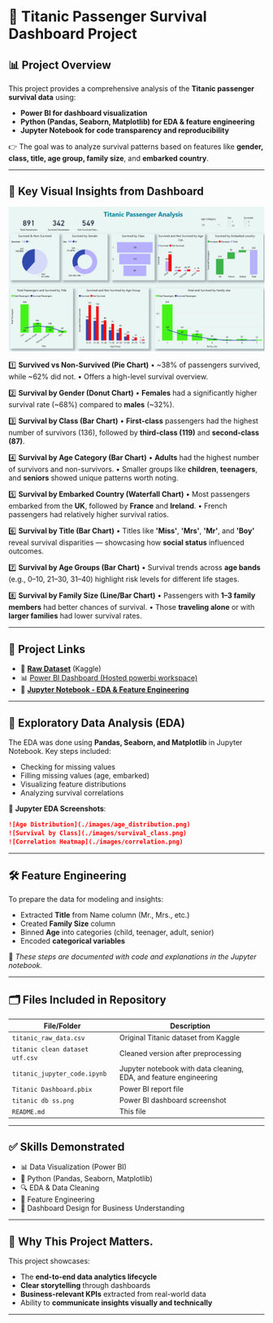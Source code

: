 # 🚢 Titanic Passenger Survival Dashboard Project

## 📊 Project Overview

This project provides a comprehensive analysis of the **Titanic passenger survival data** using:

* **Power BI for dashboard visualization**
* **Python (Pandas, Seaborn, Matplotlib) for EDA & feature engineering**
* **Jupyter Notebook for code transparency and reproducibility**

👉 The goal was to analyze survival patterns based on features like **gender, class, title, age group, family size**, and **embarked country**.

---

## 🧠 Key Visual Insights from Dashboard
![Titanic Dashboard Screenshot](./titanic%20db%20ss.png)

1️⃣ **Survived vs Non-Survived (Pie Chart)**
• \~38% of passengers survived, while \~62% did not.
• Offers a high-level survival overview.

2️⃣ **Survival by Gender (Donut Chart)**
• **Females** had a significantly higher survival rate (\~68%) compared to **males** (\~32%).

3️⃣ **Survival by Class (Bar Chart)**
• **First-class** passengers had the highest number of survivors (136), followed by **third-class (119)** and **second-class (87)**.

4️⃣ **Survival by Age Category (Bar Chart)**
• **Adults** had the highest number of survivors and non-survivors.
• Smaller groups like **children**, **teenagers**, and **seniors** showed unique patterns worth noting.

5️⃣ **Survival by Embarked Country (Waterfall Chart)**
• Most passengers embarked from the **UK**, followed by **France** and **Ireland**.
• French passengers had relatively higher survival ratios.

6️⃣ **Survival by Title (Bar Chart)**
• Titles like **'Miss'**, **'Mrs'**, **'Mr'**, and **'Boy'** reveal survival disparities — showcasing how **social status** influenced outcomes.

7️⃣ **Survival by Age Groups (Bar Chart)**
• Survival trends across **age bands** (e.g., 0–10, 21–30, 31–40) highlight risk levels for different life stages.

8️⃣ **Survival by Family Size (Line/Bar Chart)**
• Passengers with **1–3 family members** had better chances of survival.
• Those **traveling alone** or with **larger families** had lower survival rates.

---

## 🔗 Project Links

* 📁 **[Raw Dataset](https://www.kaggle.com/competitions/titanic/data)** (Kaggle)
* 📊 [Power BI Dashboard (Hosted powerbi workspace)](https://app.powerbi.com/groups/me/reports/b74902d9-008d-4619-bb0d-db98e56b138e/98b7953f60da000006b7?experience=power-bi)
* 📄 **[Jupyter Notebook - EDA & Feature Engineering]([link_to_your_notebook_in_repo](https://github.com/SiddharthRawat13/Titanic-survival-dashboard/blob/main/titanic_jupyter_code.ipynb))**

---

## 🧪 Exploratory Data Analysis (EDA)

The EDA was done using **Pandas, Seaborn, and Matplotlib** in Jupyter Notebook. Key steps included:

* Checking for missing values
* Filling missing values (age, embarked)
* Visualizing feature distributions
* Analyzing survival correlations

📸 **Jupyter EDA Screenshots**:

```markdown
![Age Distribution](./images/age_distribution.png)
![Survival by Class](./images/survival_class.png)
![Correlation Heatmap](./images/correlation.png)
```

---

## 🛠 Feature Engineering

To prepare the data for modeling and insights:

* Extracted **Title** from Name column (Mr., Mrs., etc.)
* Created **Family Size** column
* Binned **Age** into categories (child, teenager, adult, senior)
* Encoded **categorical variables**

📘 *These steps are documented with code and explanations in the Jupyter notebook.*

---

## 🗂 Files Included in Repository

| File/Folder                    | Description                                                       |
| ------------------------       | ----------------------------------------------------------------- |
| `titanic_raw_data.csv`         | Original Titanic dataset from Kaggle                              |
| `titanic clean dataset utf.csv`| Cleaned version after preprocessing                               |
| `titanic_jupyter_code.ipynb`   | Jupyter notebook with data cleaning, EDA, and feature engineering |
| `Titanic Dashboard.pbix`       | Power BI report file                                              |
| `titanic db ss.png`            | Power BI dashboard screenshot                                     |
| `README.md`                    | This file                                                         |

---

## ✅ Skills Demonstrated

* 📊 Data Visualization (Power BI)
* 🐍 Python (Pandas, Seaborn, Matplotlib)
* 🔍 EDA & Data Cleaning
* 🧱 Feature Engineering
* 📁 Dashboard Design for Business Understanding

---

## 💼 Why This Project Matters.

This project showcases:

* The **end-to-end data analytics lifecycle**
* **Clear storytelling** through dashboards
* **Business-relevant KPIs** extracted from real-world data
* Ability to **communicate insights visually and technically**

---

